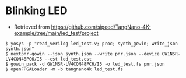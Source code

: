 # Blinking LED

- Retrieved from https://github.com/sipeed/TangNano-4K-example/tree/main/led_test/project

```shell-session
$ yosys -p "read_verilog led_test.v; proc; synth_gowin; write_json synth.json"
$ nextpnr-gowin --json synth.json --write pnr.json --device GW1NSR-LV4CQN48PC6/I5 --cst led_test.cst
$ gowin_pack -d GW1NSR-LV4CQN48PC6/I5 -o led_test.fs pnr.json
$ openFPGALoader -m -b tangnano4k led_test.fs
```
